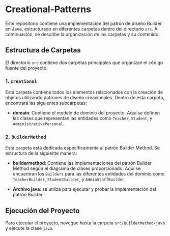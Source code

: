# Creational-Patterns

Este repositorio contiene una implementación del patrón de diseño Builder en Java, estructurado en diferentes carpetas dentro del directorio `src`. A continuación, se describe la organización de las carpetas y su contenido.

## Estructura de Carpetas

El directorio `src` contiene dos carpetas principales que organizan el código fuente del proyecto:

### 1. `creational`
Esta carpeta contiene todos los elementos relacionados con la creación de objetos utilizando patrones de diseño creacionales. Dentro de esta carpeta, encontrará las siguientes subcarpetas:

- **domain**: Contiene el modelo de dominio del proyecto. Aquí se definen las clases que representan las entidades como `Teacher`, `Student`, y `AdministrativePersonal`.

### 2. `BuilderMethod`
Esta carpeta está dedicada específicamente al patrón Builder Method. Se estructura de la siguiente manera:

- **buildermethod**: Contiene las implementaciones del patrón Builder Method según el diagrama de clases proporcionado. Aquí se encuentran los `Builders` para las diferentes entidades del dominio como `TeacherBuilder`, `StudentBuilder`, y `AdminStaffBuilder`.

- **Archivo java**: se utiliza para ejecutar y probar la implementación del patrón Builder. 

## Ejecución del Proyecto

Para ejecutar el proyecto, navegue hasta la carpeta `src/BuilderMethod/java` y ejecute la clase `java`.

